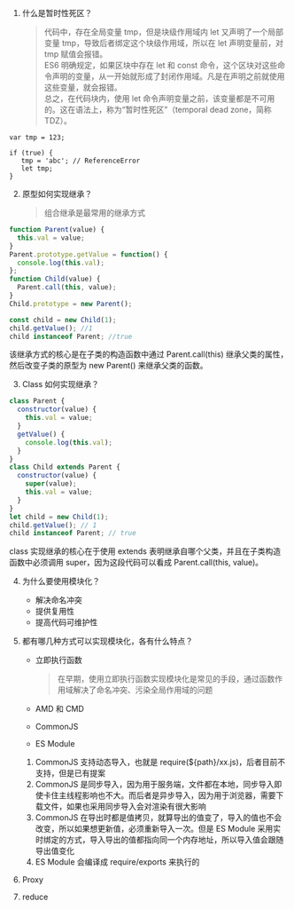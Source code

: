 1. 什么是暂时性死区？
   > 代码中，存在全局变量 tmp，但是块级作用域内 let 又声明了一个局部变量 tmp，导致后者绑定这个块级作用域，所以在 let 声明变量前，对 tmp 赋值会报错。  
   > ES6 明确规定，如果区块中存在 let 和 const 命令，这个区块对这些命令声明的变量，从一开始就形成了封闭作用域。凡是在声明之前就使用这些变量，就会报错。  
   > 总之，在代码块内，使用 let 命令声明变量之前，该变量都是不可用的。这在语法上，称为“暂时性死区”（temporal dead zone，简称 TDZ）。

```
var tmp = 123;

if (true) {
   tmp = 'abc'; // ReferenceError
   let tmp;
}
```

2. 原型如何实现继承？
   > 组合继承是最常用的继承方式

```js
function Parent(value) {
  this.val = value;
}
Parent.prototype.getValue = function() {
  console.log(this.val);
};
function Child(value) {
  Parent.call(this, value);
}
Child.prototype = new Parent();

const child = new Child(1);
child.getValue(); //1
child instanceof Parent; //true
```

该继承方式的核心是在子类的构造函数中通过 Parent.call(this) 继承父类的属性，然后改变子类的原型为 new Parent() 来继承父类的函数。

3. Class 如何实现继承？

```js
class Parent {
  constructor(value) {
    this.val = value;
  }
  getValue() {
    console.log(this.val);
  }
}
class Child extends Parent {
  constructor(value) {
    super(value);
    this.val = value;
  }
}
let child = new Child(1);
child.getValue(); // 1
child instanceof Parent; // true
```

class 实现继承的核心在于使用 extends 表明继承自哪个父类，并且在子类构造函数中必须调用 super，因为这段代码可以看成 Parent.call(this, value)。

4. 为什么要使用模块化？
   - 解决命名冲突
   - 提供复用性
   - 提高代码可维护性
5. 都有哪几种方式可以实现模块化，各有什么特点？

   - 立即执行函数

     > 在早期，使用立即执行函数实现模块化是常见的手段，通过函数作用域解决了命名冲突、污染全局作用域的问题

   - AMD 和 CMD
   - CommonJS
   - ES Module

   1. CommonJS 支持动态导入，也就是 require(\${path}/xx.js)，后者目前不支持，但是已有提案
   2. CommonJS 是同步导入，因为用于服务端，文件都在本地，同步导入即使卡住主线程影响也不大。而后者是异步导入，因为用于浏览器，需要下载文件，如果也采用同步导入会对渲染有很大影响
   3. CommonJS 在导出时都是值拷贝，就算导出的值变了，导入的值也不会改变，所以如果想更新值，必须重新导入一次。但是 ES Module 采用实时绑定的方式，导入导出的值都指向同一个内存地址，所以导入值会跟随导出值变化
   4. ES Module 会编译成 require/exports 来执行的

6. Proxy
7. reduce
